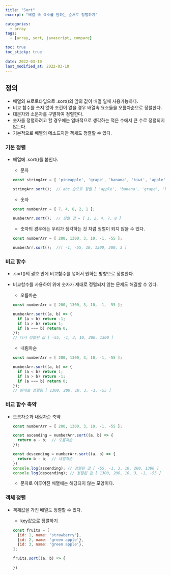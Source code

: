```yaml
---
title: "Sort"
excerpt: "배열 속 요소를 원하는 순서로 정렬하기"

categories:
  - array
tags:
  - [array, sort, javascript, compare]

toc: true
toc_sticky: true
 
date: 2022-03-10
last_modified_at: 2022-03-10
---
```


## 정의
- 배열의 프로토타입으로 .sort()의 앞의 값이 배열 일때 사용가능하다.
- 비교 함수를 쓰지 않아 조건이 없을 경우 배열속 요소들을 오름차순으로 정렬한다.
- 대문자와 소문자를 구별하여 정렬한다.
- 숫자를 정렬하려고 할 경우에는 일바적으로 생각하는 적은 수에서 큰 수로 정렬되지 않는다.
- 기본적으로 배열의 메소드지만 객체도 정렬할 수 있다.

### 기본 정렬
- 배열에 .sort()를 붙인다.
 
  - 문자
  ```jsx
  const stringArr = [ 'pineapple', 'grape', 'banana', 'kiwi', 'apple' ];

  stringArr.sort();  // abc 순으로 정렬 [ 'apple', 'banana', 'grape', 'kiwi', 'pineapple' ]
  ```

  - 숫자
  ```jsx
  const numberArr = [ 7, 4, 8, 2, 1 ];

  numberArr.sort();  // 정렬 값 = [ 1, 2, 4, 7, 8 ]
  ```

  - 숫자의 경우에는 우리가 생각하는 것 처럼 정렬이 되지 않을 수 있다.
  ```jsx
  const numberArr = [ 200, 1300, 3, 10, -1, -55 ];

  numberArr.sort();  //[ -1, -55, 10, 1300, 200, 3 ]
  ```

### 비교 함수
- .sort()의 괄호 안에 비교함수를 넣어서 원하는 방향으로 정렬한다.
- 비교함수를 사용하여 위에 숫자가 제대로 정렬되지 않는 문제도 해결할 수 있다.

  - 오름차순
  ```jsx
  const numberArr = [ 200, 1300, 3, 10, -1, -55 ];

  numberArr.sort((a, b) => {
    if (a < b) return -1;
    if (a > b) return 1;
    if (a === b) return 0;
  });
  // 다시 정렬된 값 [ -55, -1, 3, 10, 200, 1300 ]
  ```
  
  - 내림차순
  ```jsx
  const numberArr = [ 200, 1300, 3, 10, -1, -55 ];

  numberArr.sort((a, b) => {
    if (a < b) return 1;
    if (a > b) return -1;
    if (a === b) return 0;
  });
  // 반대로 정렬됨 [ 1300, 200, 10, 3, -1, -55 ]
  ```

### 비교 함수 축약
- 오름차순과 내림차순 축약
  ```jsx
  const numberArr = [ 200, 1300, 3, 10, -1, -55 ];

  const ascending = numberArr.sort((a, b) => {
    return a - b;  // 오름차순
  });

  const descending = numberArr.sort((a, b) => {
    return b - a;  // 내림차순
  })
  console.log(ascending); // 정렬된 값 [ -55, -1, 3, 10, 200, 1300 ]
  console.log(descending); // 정렬된 값 [ 1300, 200, 10, 3, -1, -55 ]
  ```
  - 문자로 이루어진 배열에는 해당되지 않는 모양이다.

### 객체 정렬
- 객체값을 가진 배열도 정렬할 수 있다.

  - key값으로 정렬하기
  ```jsx
  const fruits = [
    {id: 1, name: 'strawberry'},
    {id: 2, name: 'green apple'},
    {id: 3, name: 'green apple'},
  ];

  fruits.sort((a, b) => {
    
  })
  ```





